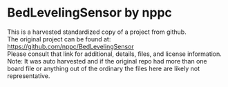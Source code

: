 
# BedLevelingSensor by nppc  
This is a harvested standardized copy of a project from github.  
The original project can be found at:  
https://github.com/nppc/BedLevelingSensor  
Please consult that link for additional, details, files, and license information.  
Note: It was auto harvested and if the original repo had more than one board file or anything out of the ordinary the files here are likely not representative.  
    
